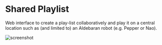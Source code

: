 # Shared Playlist
Web interface to create a play-list collaboratively and play it on a central location such as (and limited to) an Aldebaran robot (e.g. Pepper or Nao).


![screenshot](https://github.com/hedgehogarray/shared_playlist/blob/master/img/shared-playlist-screenshot.png)
